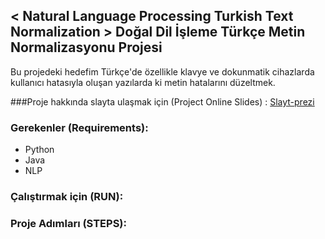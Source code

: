 ## < Natural Language Processing Turkish Text Normalization > Doğal Dil İşleme Türkçe Metin Normalizasyonu Projesi
 Bu projedeki hedefim Türkçe'de özellikle klavye ve dokunmatik cihazlarda kullanıcı hatasıyla oluşan yazılarda ki metin hatalarını düzeltmek.

###Proje hakkında slayta ulaşmak için (Project Online Slides) :  [Slayt-prezi](https://prezi.com/_s4nirxrn7c5/metin-normalizasyonu/)

### Gerekenler (Requirements):
- Python
- Java
- NLP

### Çalıştırmak için (RUN): 

### Proje Adımları (STEPS): 



